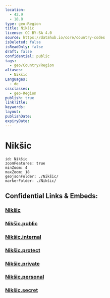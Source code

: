 ```yaml
---
location:
  - 42.9
  - 18.8
type: geo-Region
title: Nikšic
license: CC BY-SA 4.0
source: https://datahub.io/core/country-codes
isDeleted: false
isReadOnly: false
draft: false
confidential: public
tags:
  - geo/Country/Region
aliases:
  - Nikšic
Languages:
  - de
cssclasses:
  - geo-Region
publish: true
linkTitle:
keywords:
layout:
publishDate:
expiryDate:
---
```


# Nikšic

```leaflet
id: Nikšic
zoomFeatures: true 
minZoom: 4 
maxZoom: 18
geojsonFolder: ./Nikšic/
markerFolder: ./Nikšic/
```


## Confidential Links & Embeds: 

### [Nikšic](/_Standards/Earth/Continent/Europe/Europe~South/Montenegro/Municipalities~Montenegro/Nikšic.md) 

### [Nikšic.public](/_public/Earth/Continent/Europe/Europe~South/Montenegro/Municipalities~Montenegro/Nikšic.public.md) 

### [Nikšic.internal](/_internal/Earth/Continent/Europe/Europe~South/Montenegro/Municipalities~Montenegro/Nikšic.internal.md) 

### [Nikšic.protect](/_protect/Earth/Continent/Europe/Europe~South/Montenegro/Municipalities~Montenegro/Nikšic.protect.md) 

### [Nikšic.private](/_private/Earth/Continent/Europe/Europe~South/Montenegro/Municipalities~Montenegro/Nikšic.private.md) 

### [Nikšic.personal](/_personal/Earth/Continent/Europe/Europe~South/Montenegro/Municipalities~Montenegro/Nikšic.personal.md) 

### [Nikšic.secret](/_secret/Earth/Continent/Europe/Europe~South/Montenegro/Municipalities~Montenegro/Nikšic.secret.md)

